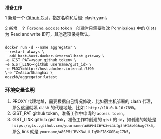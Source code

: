 **准备工作**

1 新建一个 [Github Gist](https://gist.github.com/)，指定名称和后缀: clash.yaml。

2 新增一个 [Personal access token](https://github.com/settings/tokens?type=beta)，创建时只需要修改 Permissions 中的 Gists 为 Read and write 即可，其他选项保持默认。

```

docker run -d --name aggregator \
--restart always \
--add-host=host.docker.internal:host-gateway \
-e GIST_PAT=<your github token> \
-e GIST_LINK=<github username/gist_id> \
-e PROXY=http://host.docker.internal:7890
\-e TZ=Asia/Shanghai \
oozzbb/aggregator:latest

```

### 环境变量说明

1. PROXY
代理地址，需要根据自己情况修改，比如宿主机部署的 clash 代理，那么这里就填 clash 的代理地址，比如：`http://10.0.0.10:7890`。
2. GIST_PAT
github token，准备工作中申请的 `access token`。
3. GIST_LINK
github gist link，准备工作中创建的 `gist` 的 `id`，如创建的地址是 `https://gist.github.com/yourname/a8SPMiIBVK3wL1LIg5hPI8KGGBxgC7k5`，那么 link 就是 `yourname/a8SPMiIBVK3wL1LIg5hPI8KGGBxgC7k5`。
